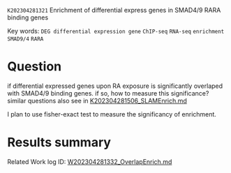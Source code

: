  `K202304281321` Enrichment of differential express genes in SMAD4/9 RARA binding genes
 
 Key words: `DEG differential expression gene` `ChIP-seq` `RNA-seq` `enrichment` `SMAD9/4` `RARA` 
 
# Question

if differential expressed genes upon RA exposure is significantly overlaped with SMAD4/9 binding genes. if so,
how to measure this significance?  similar questions also see in [K202304281506_SLAMEnrich.md](./K202304281506_SLAMEnrich.md)

I plan to use fisher-exact test to measure the significancy of enrichment.

# Results summary  

Related Work log ID: [W202304281332_OverlapEnrich.md](https://github.com/yz46606/Working_record/blob/main/W202304281332_OverlapEnrich.md)
